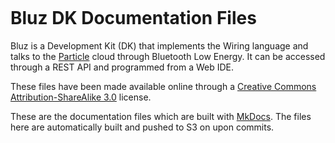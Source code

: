 <p align="center" >
<img src="http://bluz.io/static/img/logo.png" alt="" title="">
</p>

Bluz DK Documentation Files
==========
Bluz is a Development Kit (DK) that implements the Wiring language and talks to the [Particle](https://www.particle.io/) cloud through Bluetooth Low Energy. It can be accessed through a REST API and programmed from a Web IDE.

These files have been made available online through a [Creative Commons Attribution-ShareAlike 3.0](http://creativecommons.org/licenses/by-sa/3.0/) license.

These are the documentation files which are built with [MkDocs](http://www.mkdocs.org/). The files here are automatically built and pushed to S3 on upon commits.